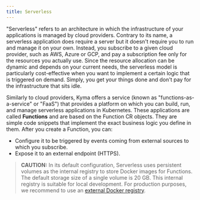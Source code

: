 ```yaml
---
title: Serverless
---
```


"Serverless" refers to an architecture in which the infrastructure of your applications is managed by cloud providers. Contrary to its name, a serverless application does require a server but it doesn't require you to run and manage it on your own. Instead, you subscribe to a given cloud provider, such as AWS, Azure or GCP, and pay a subscription fee only for the resources you actually use. Since the resource allocation can be dynamic and depends on your current needs, the serverless model is particularly cost-effective when you want to implement a certain logic that is triggered on demand. Simply, you get your things done and don't pay for the infrastructure that sits idle.

Similarly to cloud providers, Kyma offers a service (known as "functions-as-a-service" or "FaaS") that provides a platform on which you can build, run, and manage serverless applications in Kubernetes. These applications are called **Functions** and are based on the Function CR objects. They are simple code snippets that implement the exact business logic you define in them. After you create a Function, you can:

- Configure it to be triggered by events coming from external sources to which you subscribe.
- Expose it to an external endpoint (HTTPS).

> **CAUTION:** In its default configuration, Serverless uses persistent volumes as the internal registry to store Docker images for Functions. The default storage size of a single volume is 20 GB. This internal registry is suitable for local development. For production purposes, we recommend to use an [external Docker registry](#tutorials-set-an-external-docker-registry).
